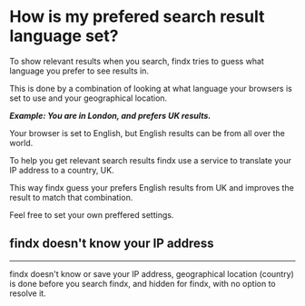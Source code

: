 # How is my prefered search result language set?  

To show relevant results when you search, findx tries to guess what language you prefer to see results in. 

This is done by a combination of looking at what language your browsers is set to use and your geographical location.

***Example: You are in London, and prefers UK results.***  

Your browser is set to English, but English results can be from all over the world.   

To help you get relevant search results findx use a service to translate your IP address to a country, UK.  

This way findx guess your prefers English results from UK and improves the result to match that combination.

Feel free to set your own preffered settings. 

## findx doesn't know your IP address  

---  


findx doesn't know or save your IP address, geographical location (country) is done before you search findx, and hidden for findx, with no option to resolve it. 
